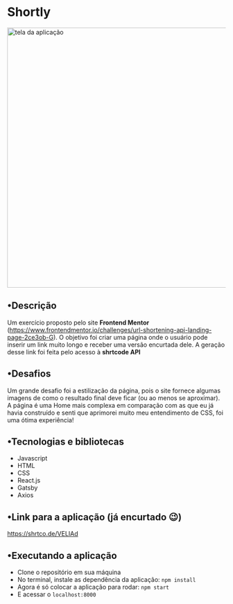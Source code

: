 # Shortly
<img src="https://github.com/felipedfe/connect-four-game/blob/main/08-shortly-web.png" alt="tela da aplicação" width="600">

## •Descrição
Um exercício proposto pelo site <strong>Frontend Mentor</strong> (https://www.frontendmentor.io/challenges/url-shortening-api-landing-page-2ce3ob-G).
O objetivo foi criar uma página onde o usuário pode inserir um link muito longo e receber uma versão encurtada dele. A geração desse link foi feita pelo acesso à <strong>shrtcode API</strong>

## •Desafios
Um grande desafio foi a estilização da página, pois o site fornece algumas imagens de como o resultado final deve ficar (ou ao menos se aproximar). A página é uma Home mais complexa em comparação com as que eu já havia construído e senti que aprimorei muito meu entendimento de CSS, foi uma ótima experiência!

## •Tecnologias e bibliotecas
- Javascript
- HTML
- CSS
- React.js
- Gatsby
- Axios

## •Link para a aplicação (já encurtado :wink:)
https://shrtco.de/VELIAd

## •Executando a aplicação
- Clone o repositório em sua máquina
- No terminal, instale as dependência da aplicação: ```npm install```
- Agora é só colocar a aplicação para rodar: ```npm start```
- E acessar o ```localhost:8000```
